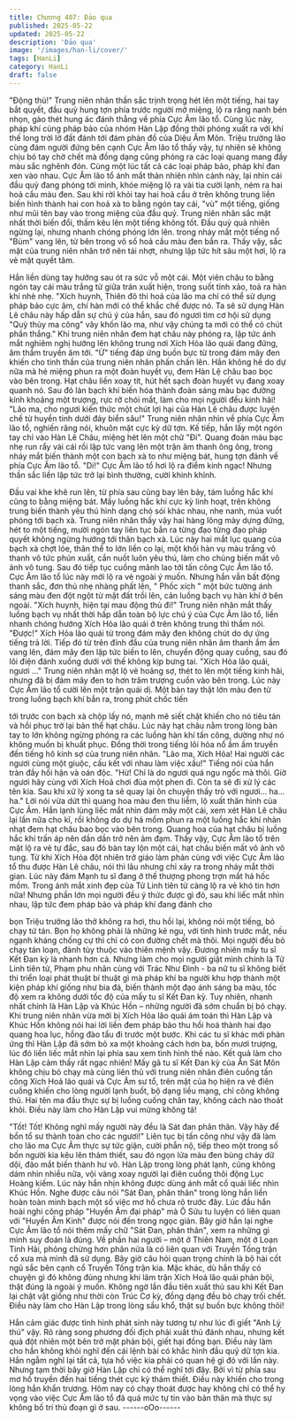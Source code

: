 ```yaml
---
title: Chương 407: Đảo qua
published: 2025-05-22
updated: 2025-05-22
description: 'Đảo qua'
image: '/images/han-li/cover/'
tags: [HanLi]
category: HanLi
draft: false
---
```


"Động thủ!" Trung niên nhân thần sắc trịnh trọng hét lên một tiếng,
hai tay bắt quyết, đầu quỷ hung tợn phía trước người mở miệng,
lộ ra răng nanh bén nhọn, gào thét hung ác đánh thẳng về phía
Cực Âm lão tổ.
Cùng lúc này, pháp khí cùng pháp bảo của nhóm Hàn Lập đồng
thời phóng xuất ra với khí thế long trời lở đất đánh tới đám phản
đồ của Diệu Âm Môn.
Triệu trưởng lão cùng đám người đứng bên cạnh Cực Âm lão tổ
thấy vậy, tự nhiên sẽ không chịu bó tay chờ chết mà đồng dạng
cũng phóng ra các loại quang mang đầy màu sắc nghênh đón.
Cùng một lúc tất cả các loại pháp bảo, pháp khí đan xen vào
nhau.
Cực Âm lão tổ ánh mắt thản nhiên nhìn cảnh này, lại nhìn cái đầu
quỷ đang phóng tới mình, khóe miệng lộ ra vài tia cười lạnh, ném
ra hai hoả cầu màu đen.
Sau khi rời khỏi tay hai hoả cầu ở trên không trung liền biến hình
thành hai con hoả xà to bằng ngón tay cái, "vù" một tiếng, giống
như mũi tên bay vào trong miệng của đầu quỷ.
Trung niên nhân sắc mặt nhất thời biến đổi, thầm kêu lên một
tiếng không tốt.
Đầu quỷ quả nhiên ngừng lại, nhưng nhanh chóng phóng lớn lên.
trong nháy mắt một tiếng nổ "Bùm" vang lên, từ bên trong vô số
hoả cầu màu đen bắn ra.
Thấy vậy, sắc mặt của trung niên nhân trở nên tái nhợt, nhưng lập
tức hít sâu một hơi, lộ ra vẻ mặt quyết tâm.

Hắn liền dùng tay hướng sau ót ra sức vỗ một cái. Một viên châu
to bằng ngón tay cái màu trắng từ giữa trán xuất hiện, trong suốt
tinh xảo, toả ra hàn khí nhè nhẹ.
"Xích huynh, Thiên đô thi hoả của lão ma chỉ có thể sử dụng pháp
bảo cực âm, chí hàn mới có thể khắc chế được nó. Ta sẽ sử dụng
Hàn Lê châu này hấp dẫn sự chú ý của hắn, sau đó ngươi tìm cơ
hội sử dụng "Quỳ thủy ma công" vây khốn lão ma, như vậy chúng
ta mới có thể có chút phần thắng." Khi trung niên nhân đem hạt
châu này phóng ra, lập tức ánh mắt nghiêm nghị hướng lên
không trung nơi Xích Hỏa lão quái đang đứng, âm thầm truyền
âm tới.
"Ừ" tiếng đáp ứng buồn bực từ trong đám mây đen khiến cho tinh
thần của trung niên nhân phấn chấn lên.
Hắn không hề do dự nữa mà hé miệng phun ra một đoàn huyết
vụ, đem Hàn Lệ châu bao bọc vào bên trong.
Hạt châu liền xoay tít, hút hết sạch đoàn huyết vụ đang xoay
quanh nó. Sau đó làn bạch khí biến hóa thành đoàn sáng màu
bạc đường kính khoảng một trượng, rực rỡ chói mắt, làm cho mọi
người đều kinh hãi!
"Lão ma, cho ngươi kiến thức một chút lợi hại của Hàn Lê châu
được luyện chế từ huyền tinh dưới đáy biển sâu!" Trung niên nhân
nhìn về phía Cực Âm lão tổ, nghiến răng nói, khuôn mặt cực kỳ
dữ tợn.
Kế tiếp, hắn lấy một ngón tay chỉ vào Hàn Lê Châu, miệng hét lên
một chữ "Đi".
Quang đoàn màu bạc nhẹ run rẩy vài cái rồi lập tức vang lên một
trận âm thanh ông ông, trong nháy mắt biến thành một con bạch
xà to như miệng bát, hung tợn đánh về phía Cực Âm lão tổ.
"Di!" Cực Âm lão tổ hơi lộ ra điểm kinh ngạc!
Nhưng thần sắc liền lập tức trở lại bình thường, cười khinh khỉnh.

Đầu vai khe khẽ run lên, từ phía sau cũng bay lên bảy, tám luồng
hắc khí cũng to bằng miệng bát.
Mấy luồng hắc khí cực kỳ linh hoạt, trên không trung biến thành
yêu thú hình dạng chó sói khác nhau, nhe nanh, múa vuốt phóng
tới bạch xà.
Trung niên nhân thấy vậy hai hàng lông mày dựng đứng, hét to
một tiếng, mười ngón tay liên tục bắn ra từng đạo từng đạo pháp
quyết không ngừng hướng tới thân bạch xà.
Lúc này hai mắt lục quang của bạch xà chợt lóe, thân thể to lớn
liền co lại, một khối hàn vụ màu trắng vô thanh vô tức phún xuất,
cắn nuốt luôn yêu thú, làm cho chúng biến mất vô ảnh vô tung.
Sau đó tiếp tục cuồng mãnh lao tới tấn công Cực Âm lão tổ.
Cực Âm lão tổ lúc này mới lộ ra vẻ ngoài ý muốn. Nhưng hắn vẫn
bất động thanh sắc, đơn thủ nhẹ nhàng phất lên, " Phốc xích "
một bức tường ánh sáng màu đen đột ngột từ mặt đất trồi lên,
cản luồng bạch vụ hàn khí ở bên ngoài.
"Xích huynh, hiện tại mau động thủ đi!" Trung niên nhân mắt thấy
luồng bạch vụ nhất thời hấp dẫn toàn bộ lực chú ý của Cực Âm
lão tổ, liền nhanh chóng hướng Xích Hỏa lão quái ở trên không
trung thì thầm nói.
"Được!" Xích Hỏa lão quái từ trong đám mây đen không chút do
dự ứng tiếng trả lời.
Tiếp đó từ trên đỉnh đầu của trung niên nhân âm thanh ầm ầm
vang lên, đám mây đen lập tức biến to lên, chuyển động quay
cuồng, sau đó lôi điện đánh xuống dưới với thế không kịp bưng
tai.
"Xích Hỏa lão quái, ngươi …" Trung niên nhân mặt lộ vẻ hoảng
sợ, thét to lên một tiếng kinh hãi, nhưng đã bị đám mây đen to
hơn trăm trượng cuốn vào bên trong.
Lúc này Cực Âm lão tổ cười lên một trận quái dị. Một bàn tay thật
lớn màu đen từ trong luồng bạch khí bắn ra, trong phút chốc tiến

tới trước con bạch xà chộp lấy nó, mạnh mẽ siết chặt khiến cho
nó tiêu tán và hồi phục trở lại bản thể hạt châu.
Lúc này hạt châu nằm trong lòng bàn tay to lớn không ngừng
phóng ra các luồng hàn khí tấn công, dường như nó không muốn
bị khuất phục.
Đồng thời trong tiếng lôi hỏa nổ ầm ầm truyền đến tiếng hô kinh
sợ của trung niên nhân.
"Lão ma, Xích Hỏa! Hai người các ngươi cùng một giuộc, cấu kết
với nhau làm việc xấu!" Tiếng nói của hắn tràn đầy hối hận và oán
độc.
"Hừ! Chỉ là do ngươi quá ngu ngốc mà thôi. Giờ ngươi hãy cùng
với Xích Hoả chơi đùa một phen đi. Còn ta sẽ đi xử lý các tên kia.
Sau khi xử lý xong ta sẽ quay lại ôn chuyện thầy trò với ngươi…
ha…ha." Lời nói vừa dứt thì quang hoa màu đen thu liễm, lộ xuất
thân hình của Cực Âm.
Hắn lạnh lùng liếc mắt nhìn đám mây một cái, xem xét Hàn Lê
châu lại lần nữa cho kĩ, rồi không do dự há mồm phun ra một
luồng hắc khí nhàn nhạt đem hạt châu bao bọc vào bên trong.
Quang hoa của hạt châu bị luồng hắc khí trấn áp nên dần dần trở
nên ảm đạm.
Thấy vậy, Cực Âm lão tổ trên mặt lộ ra vẻ tự đắc, sau đó bàn tay
lộn một cái, hạt châu biến mất vô ảnh vô tung.
Từ khi Xích Hỏa đột nhiên trở giáo làm phản cùng với việc Cực
Âm lão tổ thu được Hàn Lê châu, nói thì lâu nhưng chỉ xảy ra
trong nháy mắt thời gian. Lúc này đám Mạnh tu sĩ đang ở thế
thượng phong trợn mắt há hốc mồm.
Trong ánh mắt xinh đẹp của Tử Linh tiên tử càng lộ ra vẻ khó tin
hơn nữa!
Nhưng phần lớn mọi người đều ý thức được gì đó, sau khi liếc
mắt nhìn nhau, lập tức đem pháp bảo và pháp khí đang đánh cho

bọn Triệu trưởng lão thở không ra hơi, thu hồi lại, không nói một
tiếng, bỏ chạy tứ tán.
Bọn họ không phải là những kẻ ngu, với tình hình trước mắt, nếu
ngạnh kháng chống cự thì chỉ có con đường chết mà thôi.
Mọi người đều bỏ chạy tán loạn, đành tùy thuộc vào thiên mệnh
vậy. Đương nhiên mấy tu sĩ Kết Đan kỳ là nhanh hơn cả.
Nhưng làm cho mọi người giật mình chính là Tử Linh tiên tử,
Phạm phu nhân cùng với Trác Như Đình - ba nữ tu sĩ không biết
thi triển loại phát thuật bí thuật gì mà pháp khí ba người khu hợp
thành một kiện pháp khí giống như bia đá, biến thành một đạo
ánh sáng ba màu, tốc độ xem ra không dưới tốc độ của mấy tu sĩ
Kết Đan kỳ.
Tuy nhiên, nhanh nhất chính là Hàn Lập và Khúc Hồn – những
người đã sớm chuẩn bị bỏ chạy.
Khi trung niên nhân vừa mới bị Xích Hỏa lão quái ám toán thì Hàn
Lập và Khúc Hồn không nói hai lời liền đem pháp bảo thu hồi hoá
thành hai đạo quang hoa lục, hồng đào tẩu đi trước một bước.
Khi các tu sĩ khác mới phản ứng thì Hàn Lập đã sớm bỏ xa một
khoảng cách hơn ba, bốn mươi trượng, lúc đó liền liếc mắt nhìn
lại phía sau xem tình hình thế nào.
Kết quả làm cho Hàn Lập cảm thấy rất ngạc nhiên!
Mấy gã tu sĩ Kết Đan kỳ của Ẩn Sát Môn không chịu bỏ chạy mà
cùng liên thủ với trung niên nhân điên cuồng tấn công Xích Hoả
lão quái và Cực Âm sư tổ, trên mặt của họ hiện ra vẻ điên cuồng
khiến cho lòng người lạnh buốt, bộ dạng liều mạng, chỉ công
không thủ.
Hai tên ma đầu thực sự bị luống cuống chân tay, không cách nào
thoát khỏi.
Điều này làm cho Hàn Lập vui mừng không tả!

"Tốt! Tốt! Không nghĩ mấy người này đều là Sát đan phân thân.
Vậy hãy để bổn tổ sư thành toàn cho các ngươi!"
Liên tục bị tấn công như vậy đã làm cho lão ma Cực Âm thực sự
tức giận, cười phẫn nộ, tiếp theo một trong số bốn người kia kêu
lên thảm thiết, sau đó ngọn lửa màu đen bùng cháy dữ dội, đảo
mắt biến thành hư vô.
Hàn Lập trong lòng phát lạnh, cũng không dám nhìn nhiều nữa,
vội vàng xoay người lại điên cuồng thôi động Lục Hoàng kiếm.
Lúc này hắn nhịn không được dùng ánh mắt cổ quái liếc nhìn
Khúc Hồn.
Nghe được câu nói "Sát Đan, phân thân" trong lòng hắn liền hoàn
toàn minh bạch một số việc mơ hồ chưa rõ trước đây.
Lúc đầu hắn hoài nghi công pháp "Huyền Âm đại pháp" mà Ô
Sửu tu luyện có liên quan với "Huyền Âm Kinh" được nói đến
trong ngọc giản.
Bây giờ hắn lại nghe Cực Âm lão tổ nói thêm mấy chữ "Sát Đan,
phân thân", xem ra những gì mình suy đoán là đúng.
Về phần hai người – một ở Thiên Nam, một ở Loạn Tinh Hải,
phỏng chừng hơn phân nửa là có liên quan với Truyền Tống trận
cổ xưa mà mình đã sử dụng.
Bây giờ câu hỏi quan trọng chính là bộ hài cốt ngũ sắc bên cạnh
cổ Truyền Tống trận kia.
Mặc khác, dù hắn thấy có chuyện gì đó không đúng nhưng khi
lâm trận Xích Hoả lão quái phản bội, thật đúng là ngoài ý muốn.
Không ngờ lần đầu tiên xuất thủ sau khi Kết Đan lại chật vật giống
như thời còn Trúc Cơ kỳ, đồng dạng đều bỏ chạy trối chết.
Điều này làm cho Hàn Lập trong lòng sầu khổ, thật sự buồn bực
không thôi!

Hắn cảm giác được tình hình phát sinh này tương tự như lúc đi
giết "Anh Lý thú" vậy.
Rõ ràng song phương đối địch phải xuất thủ đánh nhau, nhưng
kết quả đột nhiên một bên trở mặt phản bội, giết hại đồng bạn.
Điều này làm cho hắn không khỏi nghĩ đến cái lệnh bài có khắc
hình đầu quỷ dữ tợn kia.
Hắn ngẫm nghĩ lại tất cả, tựa hồ việc kia phải có quan hệ gì đó
với lần này.
Nhưng tạm thời bây giờ Hàn Lập chỉ có thể nghĩ tới đây. Bởi vì từ
phía sau mơ hồ truyền đến hai tiếng thét cực kỳ thảm thiết. Điều
này khiến cho trong lòng hắn khẩn trương.
Hôm nay có chạy thoát được hay không chỉ có thể hy vọng vào
việc Cực Âm lão tổ đã quá mức tự tin vào bản thân mà thực sự
không bố trí thủ đoạn gì ở sau.
------oOo------
